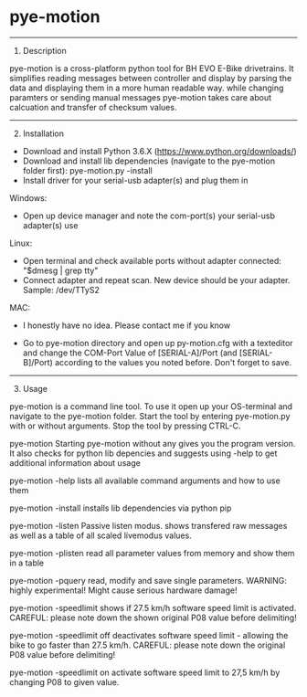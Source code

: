 # pye-motion

--------------------------------------------------------------------------------
1. Description

pye-motion is a cross-platform python tool for BH EVO E-Bike drivetrains. It 
simplifies reading messages between controller and display by parsing the data 
and displaying them in a more human readable way.
while changing paramters or sending manual messages pye-motion takes care about 
calcuation and transfer of checksum values.


--------------------------------------------------------------------------------
2. Installation

- Download and install Python 3.6.X (https://www.python.org/downloads/)
- Download and install lib dependencies (navigate to the pye-motion folder 
  first): pye-motion.py -install
- Install driver for your serial-usb adapter(s) and plug them in
	
Windows:
- Open up device manager and note the com-port(s) your serial-usb adapter(s) use

Linux: 
- Open terminal and check available ports without adapter connected: 
  "$dmesg | grep tty"
- Connect adapter and repeat scan. New device should be your adapter. 
  Sample: /dev/TTyS2
  
MAC:
- I honestly have no idea. Please contact me if you know

- Go to pye-motion directory and open up py-motion.cfg with a texteditor and
  change the COM-Port Value of [SERIAL-A]/Port (and [SERIAL-B]/Port) according
  to the values you noted before. Don't forget to save.


--------------------------------------------------------------------------------
3. Usage

pye-motion is a command line tool. To use it open up your OS-terminal and 
navigate to the pye-motion folder. 
Start the tool by entering pye-motion.py with or without arguments. 
Stop the tool by pressing CTRL-C.


pye-motion 
			Starting pye-motion without any gives you the program version. It 
			also checks for python lib depencies and suggests using -help to get 
			additional information about usage

pye-motion -help
			lists all available command arguments and how to use them
			
pye-motion -install 
			installs lib dependencies via python pip
			
pye-motion -listen
			Passive listen modus. shows transfered raw messages as well as a 
			table of all scaled livemodus values.

pye-motion -plisten
			read all parameter values from memory and show them in a table
			
pye-motion -pquery
			read, modify and save single parameters. WARNING: highly 
			experimental! Might cause serious hardware damage!

pye-motion -speedlimit
			shows if 27.5 km/h software speed limit is activated. 
			CAREFUL: please note down the shown original P08 value before 
			delimiting!

pye-motion -speedlimit off
			deactivates software speed limit - allowing the bike to go faster
			than 27.5 km/h. CAREFUL: please note down the original P08 value 
			before delimiting!
			
pye-motion -speedlimit on
			activate software speed limit to 27,5 km/h by changing P08 to given 
			value.
